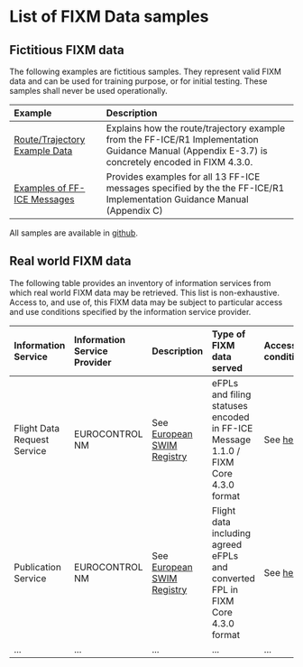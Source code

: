# List of FIXM Data samples

## Fictitious FIXM data
The following examples are fictitious samples. They represent valid FIXM data and can be used for training purpose, or for initial testing.
These samples shall never be used operationally.

|Example|Description|
|:-|:-|
| [Route/Trajectory Example Data](/fixm-in-support-of-ffice/example_data.md)   |  Explains how the route/trajectory example from the FF-ICE/R1 Implementation Guidance Manual (Appendix E-3.7) is concretely encoded in FIXM 4.3.0.|
| [Examples of FF-ICE Messages](/fixm-in-support-of-ffice/example_messages.md) |  Provides examples for all 13 FF-ICE messages specified by the the FF-ICE/R1 Implementation Guidance Manual (Appendix C) |

All samples are available in [github]().


## Real world FIXM data

The following table provides an inventory of information services from which real world FIXM data may be retrieved. This list is non-exhaustive. 
Access to, and use of, this FIXM data may be subject to particular access and use conditions specified by the information service provider.

| Information Service | Information Service Provider | Description | Type of FIXM data served | Access conditions |
|:-|:-|:-|:-|:-|
|Flight Data Request Service|EUROCONTROL NM|See [European SWIM Registry][EUROCONTROL_FLIGHT_DATA_REQUEST_SERVICE_DESCRIPTION] |eFPLs and filing statuses encoded in FF-ICE Message 1.1.0 / FIXM Core 4.3.0 format | See [here][EUROCONTROL_NM_B2B_SERVICES] |
|Publication Service|EUROCONTROL NM|See [European SWIM Registry][EUROCONTROL_PUBLICATION_SERVICE_DESCRIPTION]|Flight data including agreed eFPLs and converted FPL in FIXM Core 4.3.0 format | See [here][EUROCONTROL_NM_B2B_SERVICES] |
|...|...|...|...|...|


[EUROCONTROL_FLIGHT_DATA_REQUEST_SERVICE_DESCRIPTION]: https://eur-registry.swim.aero/services/eurocontrol-nm-flightdatarequestservice-270
[EUROCONTROL_PUBLICATION_SERVICE_DESCRIPTION]: https://eur-registry.swim.aero/services/eurocontrol-nm-publicationservice-270
[EUROCONTROL_NM_B2B_SERVICES]: https://www.eurocontrol.int/service/network-manager-business-business-b2b-web-services
